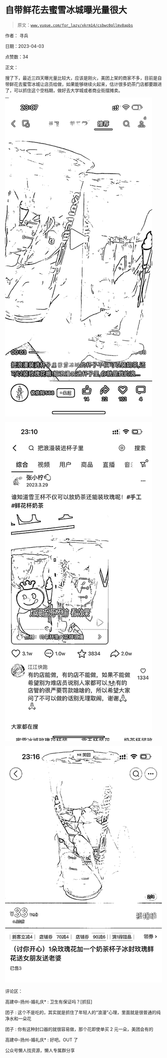 # 自带鲜花去蜜雪冰城曝光量很大

> 原文：[`www.yuque.com/for_lazy/xkrm14/csbwc0qllmv8apbs`](https://www.yuque.com/for_lazy/xkrm14/csbwc0qllmv8apbs)



作者： 寻兵



日期：2023-04-03



点赞数：34

<ne-hole id="u65db09c2" data-lake-id="u65db09c2">

正文：



搜了下，最近三四天曝光量比较大，应该是刚火，美团上架的商家不多，目前是自带鲜花去蜜雪冰城让店员给做，如果能够继续火起来，估计很多奶茶门店都要跟进了，可以抓住这个空档期，做好去大学城或者商业街摆摊卖。



![](img/3933b7b5b3c550f8eb46f25660094b4a.png)



![](img/25418b6b24e7c91b33bf9d4864ae7311.png)



![](img/d1d2e29d2f0a1f0d7c9c6129f3bf0426.png)

<ne-hole id="uf0fa325e" data-lake-id="uf0fa325e">

评论区：



高建中-扬州-婚礼庆* : 卫生有保证吗？[抓狂]



团子 : 这个不是吃的，其实就是抓住了年轻人的“浪漫”心理，里面就是很普通的纯净水和一朵花



团子 : 你有这种封口器的就很容易做，那个花即使单买 2 元一朵，美团会有的



高建中-扬州-婚礼庆* : 好吧。OUT 了

<ne-hole id="ueaaf6227" data-lake-id="ueaaf6227">

公众号懒人找资源，懒人专属群分享

</ne-hole></ne-hole></ne-hole>